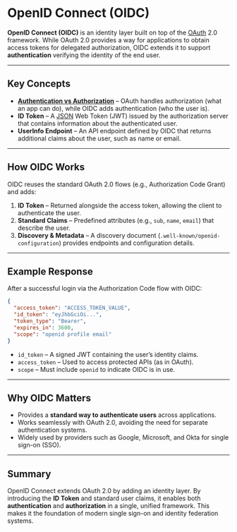 # **OpenID Connect (OIDC)**

**OpenID Connect (OIDC)** is an identity layer built on top of the [OAuth](./oauth.md) 2.0 framework. While OAuth 2.0 provides a way for applications to obtain access tokens for delegated authorization, OIDC extends it to support **authentication** verifying the identity of the end user.

---

## **Key Concepts**

* **[Authentication vs Authorization](./authentication-vs-authorization.md)** – OAuth handles authorization (what an app can do), while OIDC adds authentication (who the user is).
* **ID Token** – A [JSON](/docs/fundamentals/json-xml.md) Web Token (JWT) issued by the authorization server that contains information about the authenticated user.
* **UserInfo Endpoint** – An API endpoint defined by OIDC that returns additional claims about the user, such as name or email.

---

## **How OIDC Works**

OIDC reuses the standard OAuth 2.0 flows (e.g., Authorization Code Grant) and adds:

1. **ID Token** – Returned alongside the access token, allowing the client to authenticate the user.
2. **Standard Claims** – Predefined attributes (e.g., `sub`, `name`, `email`) that describe the user.
3. **Discovery & Metadata** – A discovery document (`.well-known/openid-configuration`) provides endpoints and configuration details.

---

## **Example Response**

After a successful login via the Authorization Code flow with OIDC:

```json
{
  "access_token": "ACCESS_TOKEN_VALUE",
  "id_token": "eyJhbGciOi...",
  "token_type": "Bearer",
  "expires_in": 3600,
  "scope": "openid profile email"
}
```

* `id_token` – A signed JWT containing the user’s identity claims.
* `access_token` – Used to access protected APIs (as in OAuth).
* `scope` – Must include `openid` to indicate OIDC is in use.

---

## **Why OIDC Matters**

* Provides a **standard way to authenticate users** across applications.
* Works seamlessly with OAuth 2.0, avoiding the need for separate authentication systems.
* Widely used by providers such as Google, Microsoft, and Okta for single sign-on (SSO).

---

## **Summary**

OpenID Connect extends OAuth 2.0 by adding an identity layer. By introducing the **ID Token** and standard user claims, it enables both **authentication** and **authorization** in a single, unified framework. This makes it the foundation of modern single sign-on and identity federation systems.
